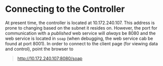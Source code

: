 # Connecting to the Controller

At present time, the controller is located at 10.172.240.107.  This address is prone to changing based on the subnet it resides on.  However, the port for communication with a *published* web service will *always* be 8080 and the web service is located in `soap` (when debugging, the web service cab be found at port 8001).  In order to connect to the client page (for viewing data and control), point the browser to

> http://10.172.240.107:8080/soap

